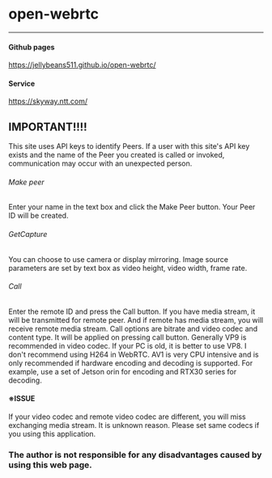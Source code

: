 # open-webrtc

***
#### Github pages
https://jellybeans511.github.io/open-webrtc/

#### Service
https://skyway.ntt.com/

## IMPORTANT!!!!
This site uses API keys to identify Peers. If a user with this site's API key exists and the name of the Peer you created is called or invoked, communication may occur with an unexpected person.

###### Make peer
Enter your name in the text box and click the Make Peer button. Your Peer ID will be created.

###### GetCapture
You can choose to use camera or display mirroring. Image source parameters are set by text box as video height, video width, frame rate.

###### Call
Enter the remote ID and press the Call button. If you have media stream, it will be transmitted for remote peer. And if remote has media stream, you will receive remote media stream. Call options are bitrate and video codec and content type. It will be applied on pressing call button. Generally VP9 is recommended in video codec. If your PC is old, it is better to use VP8. I don't recommend using H264 in WebRTC. AV1 is very CPU intensive and is only recommended if hardware encoding and decoding is supported. For example, use a set of Jetson orin for encoding and RTX30 series for decoding.

#### ※ISSUE
If your video codec and remote video codec are different, you will miss exchanging media stream. It is unknown reason. Please set same codecs if you using this application.

### The author is not responsible for any disadvantages caused by using this web page.
